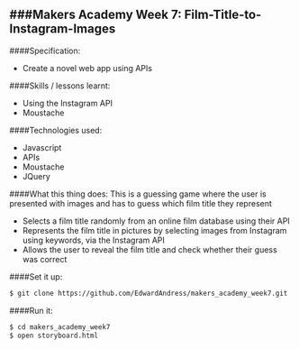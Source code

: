 ###Makers Academy Week 7: Film-Title-to-Instagram-Images
--------------

####Specification:
 * Create a novel web app using APIs
 
####Skills / lessons learnt:
 * Using the Instagram API
 * Moustache

####Technologies used:
 * Javascript
 * APIs
 * Moustache
 * JQuery

####What this thing does:
This is a guessing game where the user is presented with images and has to guess which film title they represent
 * Selects a film title randomly from an online film database using their API
 * Represents the film title in pictures by selecting images from Instagram using keywords, via the Instagram API
 * Allows the user to reveal the film title and check whether their guess was correct

####Set it up:
```sh
$ git clone https://github.com/EdwardAndress/makers_academy_week7.git
```

####Run it:
```sh
$ cd makers_academy_week7
$ open storyboard.html
```
